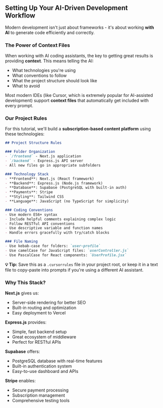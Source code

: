 ## Setting Up Your AI-Driven Development Workflow

Modern development isn't just about frameworks - it's about working **with AI** to generate code efficiently and correctly.

### The Power of Context Files

When working with AI coding assistants, the key to getting great results is providing **context**. This means telling the AI:

- What technologies you're using
- What conventions to follow
- What the project structure should look like
- What to avoid

Most modern IDEs (like Cursor, which is extremely popular for AI-assisted development) support **context files** that automatically get included with every prompt.

### Our Project Rules

For this tutorial, we'll build a **subscription-based content platform** using these technologies:

```markdown
## Project Structure Rules

### Folder Organization
- `/frontend` - Next.js application  
- `/backend` - Express.js API server
- All new files go in appropriate subfolders

### Technology Stack
- **Frontend**: Next.js (React framework)
- **Backend**: Express.js (Node.js framework)
- **Database**: Supabase (PostgreSQL with built-in auth)
- **Payments**: Stripe
- **Styling**: Tailwind CSS
- **Language**: JavaScript (no TypeScript for simplicity)

### Coding Conventions
- Use modern ES6+ syntax
- Include helpful comments explaining complex logic
- Follow RESTful API conventions
- Use descriptive variable and function names
- Handle errors gracefully with try/catch blocks

### File Naming
- Use kebab-case for folders: `user-profile`
- Use camelCase for JavaScript files: `userController.js`
- Use PascalCase for React components: `UserProfile.jsx`
```

**💡 Tip:** Save this as a `.cursorrules` file in your project root, or keep it in a text file to copy-paste into prompts if you're using a different AI assistant.

### Why This Stack?

**Next.js** gives us:
- Server-side rendering for better SEO
- Built-in routing and optimization
- Easy deployment to Vercel

**Express.js** provides:
- Simple, fast backend setup
- Great ecosystem of middleware
- Perfect for RESTful APIs

**Supabase** offers:
- PostgreSQL database with real-time features
- Built-in authentication system
- Easy-to-use dashboard and APIs

**Stripe** enables:
- Secure payment processing
- Subscription management
- Comprehensive testing tools
